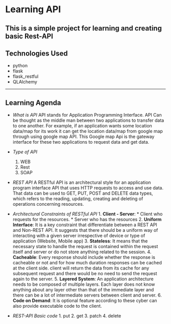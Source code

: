   
# Learning API

This is a simple project for learning and creating basic Rest-API
---

## Technologies Used
 * python
 * flask
 * flask_restful
 * QLAlchemy
 ---

## Learning Agenda
* *What is API*
      API stands for Application Programming Interface. API Can be thought as the middle man between two applications to transfer data to one another. For example, if an application wants some location data/map for its work it can get the location data/map from google map through using google map API. This Google map Api is the gateway interface for these two applications to request data and get data.
* *Type of API*
  1. WEB
  2. Rest
  3. SOAP
* *REST API*
      A RESTful API is an architectural style for an application program interface API that uses HTTP requests to access and use data. That data can be used to GET, PUT, POST and DELETE data types, which refers to the reading, updating, creating and deleting of operations concerning resources.
* *Architectural Constraints of RESTful API*
      1. **Client - Server**: * Client who requests for the resources.
                              * Server who has the resources
      2. **Uniform Interface**: It is a key constraint that differentiate between a REST API and Non-REST API. It suggests that there should be a uniform way of interacting with a given server irrespective of device or type of application (Website, Mobile app)
      3. **Stateless**: It means that the necessary state to handle the request is contained within the request itself and  server or do not store anything related to the session.
      4. **Cacheable**: Every response should include whether the response is cacheable or not and for how much duration responses can be cached at the client side. client will return the data from its cache for any subsequent request and there would be no need to send the request again to the server.
      5. **Layered System**: An application architecture needs to be composed of multiple layers. Each layer does not know anything about any layer other than that of the immediate layer and there can be a lot of intermediate servers between client and server.
      6. **Code on Demand**: It is optional feature according to these cyber can also provide executable code to the client.

* *REST-API Basic code*
      1. put
      2. get
      3. patch
      4. delete
  

